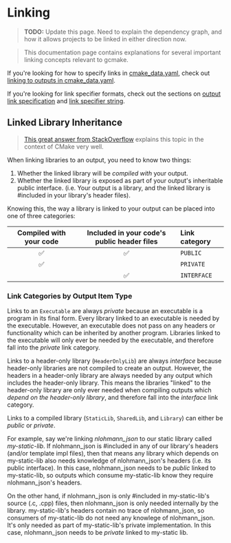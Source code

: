 # Linking

> **TODO:** Update this page. Need to explain the dependency graph, and how it allows
> projects to be linked in either direction now.

> This documentation page contains explanations for several important linking concepts relevant to gcmake.

If you're looking for how to specify links in [cmake_data.yaml](cmake_data.md), check out
[linking to outputs in cmake_data.yaml](cmake_data.md#output-link).

If you're looking for link specifier formats, check out the sections on
[output link specification](cmake_data.md#linksection) and
[link specifier string](cmake_data.md#link-specifier-string).

## Linked Library Inheritance

> [This great answer from StackOverflow](https://stackoverflow.com/questions/26037954/cmake-target-link-libraries-interface-dependencies)
> explains this topic in the context of CMake very well.

When linking libraries to an output, you need to know two things:

1. Whether the linked library will be *compiled with* your output.
2. Whether the linked library is exposed as part of your output's inheritable public interface.
    (i.e. Your output is a library, and the linked library is #included in your library's header files).

Knowing this, the way a library is linked to your output can be placed into one of three categories:

| Compiled with your code | Included in your code's public header files | Link category |
| :---------------------: | :-----------------------------------------: | :------------ |
| ✅                     | ✅                                          | `PUBLIC`      |
| ✅                     |                                             | `PRIVATE`     |
|                         | ✅                                         | `INTERFACE`   |

### Link Categories by Output Item Type

Links to an `Executable` are always *private* because an executable is a program in its final form.
Every library linked to an executable is needed by the executable. However, an executable does not pass
on any headers or functionality which can be inherited by another program. Libraries linked to the
executable will only ever be needed by the executable, and therefore fall into the *private* link category.

Links to a header-only library (`HeaderOnlyLib`) are always *interface* because header-only libraries are
not compiled to create an output. However, the headers in a header-only library are always needed
by any output which includes the header-only library. This means the libraries "linked" to the
header-only library are only ever needed when compiling outputs which *depend on the header-only library*,
and therefore fall into the *interface* link category.

Links to a compiled library (`StaticLib`, `SharedLib`, and `Library`) can either be *public* or *private*.

For example, say we're linking *nlohmann_json* to our static library called *my-static-lib*. If
nlohmann_json is #included in any of our library's headers (and/or template impl files), then that means
any library which depends on my-static-lib also needs knowledge of nlohmann_json's headers (i.e. its
public interface). In this case, nlohmann_json needs to be *public* linked to my-static-lib, so
outputs which consume my-static-lib know they require nlohmann_json's headers.

On the other hand, if nlohmann_json is only #included in my-static-lib's source (.c, .cpp) files, then
nlohmann_json is only needed internally by the library. my-static-lib's headers contain no trace of
nlohmann_json, so consumers of my-static-lib do not need any knowlege of nlohmann_json. It's only
needed as part of my-static-lib's private implementation. In this case, nlohmann_json needs to be
*private* linked to my-static lib.
